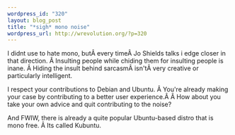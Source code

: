 ```yaml
--- 
wordpress_id: "320"
layout: blog_post
title: "*sigh* mono noise"
wordpress_url: http://wrevolution.org/?p=320
---
```

I didnt use to hate mono, butÂ every timeÂ Jo Shields talks i edge closer in that direction. Â Insulting people while chiding them for insulting people is inane. Â Hiding the insult behind sarcasmÂ isn'tÂ very creative or particularly intelligent.

I respect your contributions to Debian and Ubuntu. Â You're already making your case by contributing to a better user experience.Â Â How about you take your own advice and quit contributing to the noise?

And FWIW, there is already a quite popular Ubuntu-based distro that is mono free. Â Its called Kubuntu.
